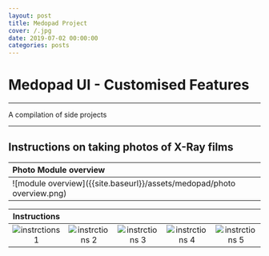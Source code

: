 ```yaml
---
layout: post
title: Medopad Project
cover: /.jpg
date: 2019-07-02 00:00:00
categories: posts
---
```


# Medopad UI - Customised Features

---
A compilation of side projects

---

## Instructions on taking photos of X-Ray films

|Photo Module overview|
|:--------|
|![module overview]({{site.baseurl}}/assets/medopad/photo overview.png)|


|Instructions           |                  |                   |                   |                   |
| :----------------: |:----------------:| :----------------:| :----------------:| :----------------:|
|![instrctions 1]({{site.baseurl}}/assets/medopad/instrctions1.png)|![instrctions 2]({{site.baseurl}}/assets/medopad/instrctions2.png)|![instrctions 3]({{site.baseurl}}/assets/medopad/instrctions3.png)|![instrctions 4]({{site.baseurl}}/assets/medopad/instrctions4.png)|![instrctions 5]({{site.baseurl}}/assets/medopad/instrctions5.png)
